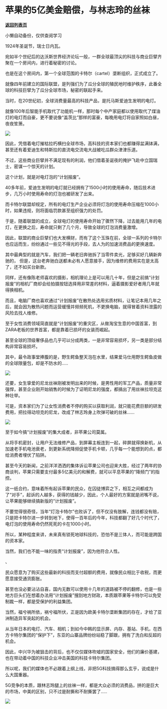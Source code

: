 # 苹果的5亿美金赔偿，与林志玲的丝袜

[**返回列表页**](/gzh/政事堂2019)

小懒自动备份，仅供查阅学习

1924年圣诞节，瑞士日内瓦。  

  

宛如半个世纪后的达沃斯世界经济论坛一般，一群全球最顶尖的科技与商业巨擘齐聚在一个房间内，进行着秘密的讨论。

  

也是在这个房间内，第一个全球范围的卡特尔（cartel）垄断组织，正式成立了。  

  

就像四年前建立的国际联盟，是列强们为了瓜分全球的殖民地时维护秩序，此番全球的科技巨擘为了瓜分全球市场，秘密的联起手来。  

  

当时，在20世纪初，全球消费量最高的科技产品，是托马斯爱迪生发明的电灯。

  

就像100年后智能手机取代了功能机一样，那时每个中产家庭都以使用取代了煤油灯的电灯而自豪，更不要说像“盖茨比”那样的富豪，每晚用电灯将自家照如白昼，夜夜笙箫。

  

![](https://mmbiz.qpic.cn/mmbiz_jpg/rxhS23yu8cM9hojDuib4cHNBBqm6PcjXHUvLVvnD8ZWWA766cG8yl6knFnPVnPiaqvOwOaiamFu6WqCm2HgZLxoWg/640?wx_fmt=jpeg)

  

因此，凭借着电灯摧枯拉朽横扫全球市场，高科技的资本家们也都赚得盆满钵满，甚至还有着爱迪生和特斯拉的直流电交流电大战被吃瓜群众津津乐道。

  

不过，这些商业巨擘并不满足现有的利润，他们借着圣诞夜的掩护飞赴中立国瑞士，密谋一个惊天的计划。

  

这个计划，就是对电灯泡的“计划报废”。  

  

40多年前，爱迪生发明的电灯就已经拥有了1500小时的使用寿命，随后技术进步，几万小时使用寿命的灯泡也被研发了出来。

  

而卡特尔联盟却规定，所有的电灯生产企业必须将灯泡的使用寿命压缩在1000小时，如果违规，则将面临罚款甚至组织强力的处罚。  

  

于是，随着联盟的成立，全球电灯的使用寿命开始了骤然下降，过去能用几年的电灯，在更换之后，寿命就只剩了几个月，导致全球的灯泡消费量激增。

  

因此，联盟的商业巨擘们也大发横财，而有了这个玉珠在前，全球一系列的卡特尔也应运而生，纷纷通过一些见不得光的手段，去人为的加速消费品的更换速度。

  

其中最典型的就是汽车，我们把一辆老旧奔驰拆了当零件卖光，足够买好几辆新奔驰的，
但是，这台老奔驰白送都未必有人愿意接手，因为维修的费用实在是太高了，还不如买台新款。

  

同样，还有像陈老师喜欢的摄影，相机理论上是可以用几十年，但是之前搞“计划报废”的相机厂商却会给拍摄按钮选择用非常差的材料，逼着摄影爱好者用几年就得换相机。

  

而且，电脑厂商也喜欢通过“计划报废”在散热处选用劣质材料，让笔记本用几年之后，就会因为散热问题而运营缓慢并频频死机，不更换电脑，就得冒着资料泄露的风险去找人维修。

  

至于女性消费领域简直就是“计划报废”的重灾区，从做淘宝生意的中国首富，到ZARA老板的世界首富，都是靠着已损坏的女装而崛起。

  

甚至全球的顶级奢侈品也几乎可以分成两类，一是非常容易损坏，另一类是部分结构非常容易损坏。

  

其中，最令政事堂捧腹的是，野生鳄鱼整天泡在水里，结果爱马仕用野生鳄鱼皮做的全球限量包，却是不防水的.....  

  

![](https://mmbiz.qpic.cn/mmbiz_jpg/rxhS23yu8cM9hojDuib4cHNBBqm6PcjXHTSLq1Jh7xDXneOxozo0T7Aic3AbNbOsDareEWHm4ll1LEPm3yZJCvEg/640?wx_fmt=jpeg)

  

还要，女生挚爱的尼龙丝袜刚被发明出来的时候，是男性用的军工产品，质量非常强悍，甚至企业刚开始销售的时候为了证明尼龙的强度，都搞出了用丝袜拉坦克这种壮举。

  

可是，资本家们为了让女性消费者不停的购买以获取利润，就只能花费巨额的研发费用，把拉得动坦克的尼龙，改成了林志玲身上吹弹可破的丝袜......  

  

![](https://mmbiz.qpic.cn/mmbiz_jpg/rxhS23yu8cM9hojDuib4cHNBBqm6PcjXHQ4zKz3icVj9DFuPINT6BlJIMCaqKuEH8Kiao4icJPfSyp05YEkDbMcRPw/640?wx_fmt=jpeg)

  

至于如今搞“计划报废”的集大成者，非苹果公司莫属。

  

从将手机密封，让用户无法维修产品，到屏幕主板连到一起，碎屏就得换新机，从加速老手机电池衰老，到更新系统降频促使手机卡顿，几乎每一个能想到的点，都给消费者埋伏了陷阱。

  

甚至今天的新闻，之前洋洋洒洒的集体诉讼苹果公司也迎来大胜，经过了两年的协商谈判，苹果只需要支付最多5亿美元的和解费，就可以平息苹果的“降频门”的指控。

  

这一纸合约，意味着所有起诉苹果的民众，在囚徒博弈之下，相互之间都成为了“对手”，起诉的人越多，获得的钱越少，因此，个人最好的方案就是闭嘴不说，让苹果能够继续搞新版的“计划报废”。

  

不要觉得很奇怪，当年“灯泡卡特尔”也败诉了，但不仅没有肢解，连钱都没有赔，只是把卡特尔进一步转到地下，使得一百年后的今年，科技都翻了好几个时代了，电灯泡的使用寿命仍然死死的卡在1000小时。  

  

所以，某种程度来讲，未来真有锁死地球科技的，恐怕不是三体人，而可能是跨国的资本家。

  

当然，我们也不能一味的指责“计划报废”，因为他符合人性。

、

民众愿意为了购买这些最新的科技而支付超额的费用，就像民众相比于收税，而更愿意接受通货膨胀。

  

甚至也没必要沾沾自喜，国内无数可以使用十几年的道路被不停的翻修，也是一些地方巨头们在想着办法用“计划报废”搜刮地方财政，本质跟苹果等卡特尔可以免受制裁一样，都是受保护的利益集团。

  

当然，福兮祸所依，祸兮福所伏，正是因为欧美卡特尔垄断集团的存在，才给了亚洲制造异军突起的机会。

  

从当年日本的电灯、汽车、相机；到如今中韩的显示屏、内存、基站、手机，在西方卡特尔集团的“保护下”，东亚的山寨品牌纷纷站稳了脚跟，拥有了洗白和反超的机会。

  

因此，中兴华为被狙击的背后，也不仅仅媒体吹嘘的国家安全，他们的廉价基建，也在带动着中国的科技企业冲击美国的科技卡特尔集团。

  

所以呢，我们的媒体也不必跟着上纲上线，非把5G科技搞得那么玄乎，说成是什么大国重器。

  

5G竞争的本质，跟林志玲腿上的丝袜一样，都是大众必须的消费品，拼的是巨大的市场，中美的区别，只不过是耐撕和不耐撕罢了.....  

  

![](https://mmbiz.qpic.cn/mmbiz_jpg/rxhS23yu8cPp0iaKAfe0ZsWfgGcY72o9Nror8TicrtnlDsqzY7y4Kum4fM3X0FMEGlbvm9HvZUiaETSnLt4DHNLbQ/640?wx_fmt=jpeg)

